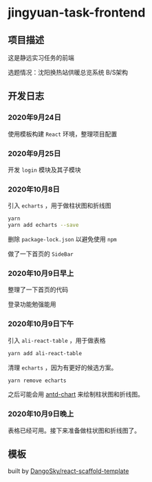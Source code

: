 # jingyuan-task-frontend

## 项目描述

这是静远实习任务的前端

选题情况：沈阳换热站供暖总览系统 B/S架构

## 开发日志

### 2020年9月24日

使用模板构建 `React` 环境，整理项目配置

### 2020年9月25日

开发 `login` 模块及其子模块

### 2020年10月8日

引入 `echarts` ，用于做柱状图和折线图

```bash
yarn
yarn add echarts --save
```

删除 `package-lock.json` 以避免使用 `npm`

做了一下首页的 `SideBar`

### 2020年10月9日早上

整理了一下首页的代码

登录功能勉强能用

### 2020年10月9日下午

引入 `ali-react-table` ，用于做表格

```bash
yarn add ali-react-table
```

清理 `echarts` ，因为有更好的候选方案。

```bash
yarn remove echarts
```

之后可能会用 [antd-chart](https://charts.ant.design/demos/column/#%E5%9F%BA%E7%A1%80%E6%9F%B1%E7%8A%B6%E5%9B%BE) 来绘制柱状图和折线图。

### 2020年10月9日晚上

表格已经可用。接下来准备做柱状图和折线图了。

## 模板

built by [DangoSky/react-scaffold-template](https://github.com/DangoSky/react-scaffold-template)